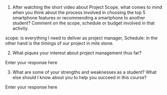 1.	After watching the short video about Project Scope, what comes to mind when you think about the process involved in choosing the top 5 smartphone features or recommending a smartphone to another student? Comment on the scope, schedule or budget involved in that activity. 

scope: is everything I need to deliver as project manager, Schedule: in the other hand is the timings of our project in mile stone.





2.	What piques your interest about project management thus far?

Enter your response here





3.	What are some of your strengths and weaknesses as a student? What else should I know about you to help you succeed in this course?

Enter your response here


